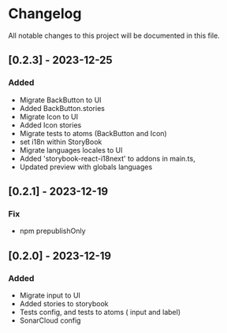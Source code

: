 # Changelog

All notable changes to this project will be documented in this file.

## [0.2.3] - 2023-12-25

### Added
- Migrate BackButton to UI
- Added BackButton.stories
- Migrate Icon to UI
- Added Icon stories
- Migrate tests to atoms (BackButton and Icon)
- set i18n within StoryBook
- Migrate languages locales to UI
- Added 'storybook-react-i18next' to addons in main.ts,
- Updated preview with globals languages

## [0.2.1] - 2023-12-19

### Fix

- npm prepublishOnly

## [0.2.0] - 2023-12-19

### Added

- Migrate input to UI
- Added stories to storybook
- Tests config, and tests to atoms ( input and label)
- SonarCloud config
